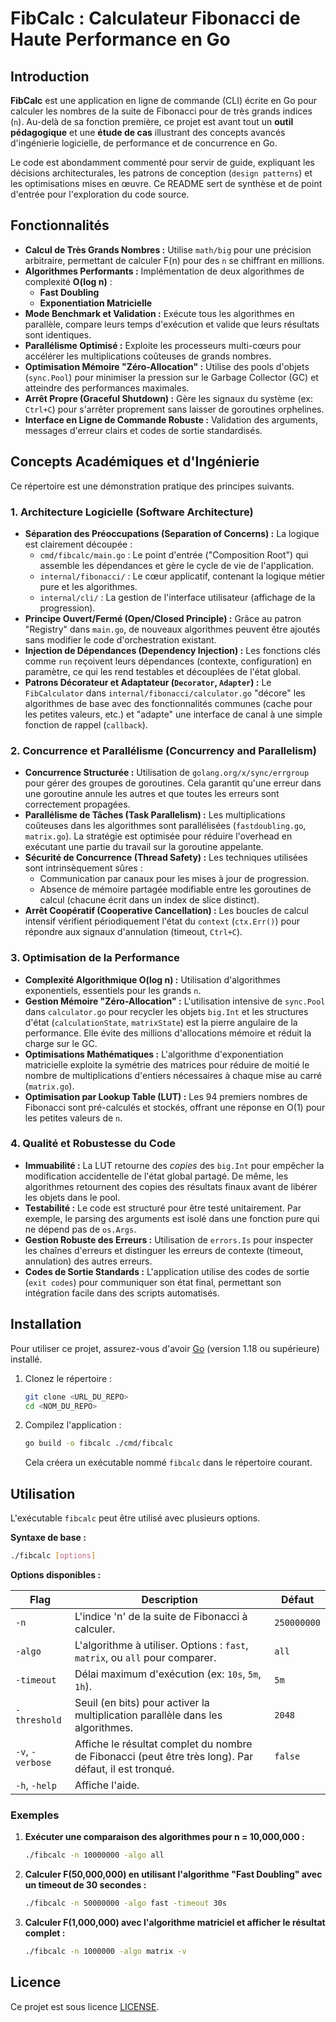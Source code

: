 # FibCalc : Calculateur Fibonacci de Haute Performance en Go

## Introduction

**FibCalc** est une application en ligne de commande (CLI) écrite en Go pour calculer les nombres de la suite de Fibonacci pour de très grands indices (`n`). Au-delà de sa fonction première, ce projet est avant tout un **outil pédagogique** et une **étude de cas** illustrant des concepts avancés d'ingénierie logicielle, de performance et de concurrence en Go.

Le code est abondamment commenté pour servir de guide, expliquant les décisions architecturales, les patrons de conception (`design patterns`) et les optimisations mises en œuvre. Ce README sert de synthèse et de point d'entrée pour l'exploration du code source.

## Fonctionnalités

*   **Calcul de Très Grands Nombres :** Utilise `math/big` pour une précision arbitraire, permettant de calculer F(n) pour des `n` se chiffrant en millions.
*   **Algorithmes Performants :** Implémentation de deux algorithmes de complexité **O(log n)** :
    *   **Fast Doubling**
    *   **Exponentiation Matricielle**
*   **Mode Benchmark et Validation :** Exécute tous les algorithmes en parallèle, compare leurs temps d'exécution et valide que leurs résultats sont identiques.
*   **Parallélisme Optimisé :** Exploite les processeurs multi-cœurs pour accélérer les multiplications coûteuses de grands nombres.
*   **Optimisation Mémoire "Zéro-Allocation" :** Utilise des pools d'objets (`sync.Pool`) pour minimiser la pression sur le Garbage Collector (GC) et atteindre des performances maximales.
*   **Arrêt Propre (Graceful Shutdown) :** Gère les signaux du système (ex: `Ctrl+C`) pour s'arrêter proprement sans laisser de goroutines orphelines.
*   **Interface en Ligne de Commande Robuste :** Validation des arguments, messages d'erreur clairs et codes de sortie standardisés.

## Concepts Académiques et d'Ingénierie

Ce répertoire est une démonstration pratique des principes suivants.

### 1. Architecture Logicielle (Software Architecture)

*   **Séparation des Préoccupations (Separation of Concerns) :** La logique est clairement découpée :
    *   `cmd/fibcalc/main.go` : Le point d'entrée ("Composition Root") qui assemble les dépendances et gère le cycle de vie de l'application.
    *   `internal/fibonacci/` : Le cœur applicatif, contenant la logique métier pure et les algorithmes.
    *   `internal/cli/` : La gestion de l'interface utilisateur (affichage de la progression).
*   **Principe Ouvert/Fermé (Open/Closed Principle) :** Grâce au patron "Registry" dans `main.go`, de nouveaux algorithmes peuvent être ajoutés sans modifier le code d'orchestration existant.
*   **Injection de Dépendances (Dependency Injection) :** Les fonctions clés comme `run` reçoivent leurs dépendances (contexte, configuration) en paramètre, ce qui les rend testables et découplées de l'état global.
*   **Patrons Décorateur et Adaptateur (`Decorator`, `Adapter`) :** Le `FibCalculator` dans `internal/fibonacci/calculator.go` "décore" les algorithmes de base avec des fonctionnalités communes (cache pour les petites valeurs, etc.) et "adapte" une interface de canal à une simple fonction de rappel (`callback`).

### 2. Concurrence et Parallélisme (Concurrency and Parallelism)

*   **Concurrence Structurée :** Utilisation de `golang.org/x/sync/errgroup` pour gérer des groupes de goroutines. Cela garantit qu'une erreur dans une goroutine annule les autres et que toutes les erreurs sont correctement propagées.
*   **Parallélisme de Tâches (Task Parallelism) :** Les multiplications coûteuses dans les algorithmes sont parallélisées (`fastdoubling.go`, `matrix.go`). La stratégie est optimisée pour réduire l'overhead en exécutant une partie du travail sur la goroutine appelante.
*   **Sécurité de Concurrence (Thread Safety) :** Les techniques utilisées sont intrinsèquement sûres :
    *   Communication par canaux pour les mises à jour de progression.
    *   Absence de mémoire partagée modifiable entre les goroutines de calcul (chacune écrit dans un index de slice distinct).
*   **Arrêt Coopératif (Cooperative Cancellation) :** Les boucles de calcul intensif vérifient périodiquement l'état du `context` (`ctx.Err()`) pour répondre aux signaux d'annulation (timeout, `Ctrl+C`).

### 3. Optimisation de la Performance

*   **Complexité Algorithmique O(log n) :** Utilisation d'algorithmes exponentiels, essentiels pour les grands `n`.
*   **Gestion Mémoire "Zéro-Allocation" :** L'utilisation intensive de `sync.Pool` dans `calculator.go` pour recycler les objets `big.Int` et les structures d'état (`calculationState`, `matrixState`) est la pierre angulaire de la performance. Elle évite des millions d'allocations mémoire et réduit la charge sur le GC.
*   **Optimisations Mathématiques :** L'algorithme d'exponentiation matricielle exploite la symétrie des matrices pour réduire de moitié le nombre de multiplications d'entiers nécessaires à chaque mise au carré (`matrix.go`).
*   **Optimisation par Lookup Table (LUT) :** Les 94 premiers nombres de Fibonacci sont pré-calculés et stockés, offrant une réponse en O(1) pour les petites valeurs de `n`.

### 4. Qualité et Robustesse du Code

*   **Immuabilité :** La LUT retourne des *copies* des `big.Int` pour empêcher la modification accidentelle de l'état global partagé. De même, les algorithmes retournent des copies des résultats finaux avant de libérer les objets dans le pool.
*   **Testabilité :** Le code est structuré pour être testé unitairement. Par exemple, le parsing des arguments est isolé dans une fonction pure qui ne dépend pas de `os.Args`.
*   **Gestion Robuste des Erreurs :** Utilisation de `errors.Is` pour inspecter les chaînes d'erreurs et distinguer les erreurs de contexte (timeout, annulation) des autres erreurs.
*   **Codes de Sortie Standards :** L'application utilise des codes de sortie (`exit codes`) pour communiquer son état final, permettant son intégration facile dans des scripts automatisés.

## Installation

Pour utiliser ce projet, assurez-vous d'avoir [Go](https://go.dev/doc/install) (version 1.18 ou supérieure) installé.

1.  Clonez le répertoire :
    ```bash
    git clone <URL_DU_REPO>
    cd <NOM_DU_REPO>
    ```

2.  Compilez l'application :
    ```bash
    go build -o fibcalc ./cmd/fibcalc
    ```
    Cela créera un exécutable nommé `fibcalc` dans le répertoire courant.

## Utilisation

L'exécutable `fibcalc` peut être utilisé avec plusieurs options.

**Syntaxe de base :**

```bash
./fibcalc [options]
```

**Options disponibles :**

| Flag          | Description                                                                                              | Défaut        |
|---------------|----------------------------------------------------------------------------------------------------------|---------------|
| `-n`          | L'indice 'n' de la suite de Fibonacci à calculer.                                                        | `250000000`   |
| `-algo`       | L'algorithme à utiliser. Options : `fast`, `matrix`, ou `all` pour comparer.                             | `all`         |
| `-timeout`    | Délai maximum d'exécution (ex: `10s`, `5m`, `1h`).                                                       | `5m`          |
| `-threshold`  | Seuil (en bits) pour activer la multiplication parallèle dans les algorithmes.                           | `2048`        |
| `-v`, `-verbose`| Affiche le résultat complet du nombre de Fibonacci (peut être très long). Par défaut, il est tronqué.    | `false`       |
| `-h`, `-help` | Affiche l'aide.                                                                                          |               |

### Exemples

1.  **Exécuter une comparaison des algorithmes pour n = 10,000,000 :**
    ```bash
    ./fibcalc -n 10000000 -algo all
    ```

2.  **Calculer F(50,000,000) en utilisant l'algorithme "Fast Doubling" avec un timeout de 30 secondes :**
    ```bash
    ./fibcalc -n 50000000 -algo fast -timeout 30s
    ```

3.  **Calculer F(1,000,000) avec l'algorithme matriciel et afficher le résultat complet :**
    ```bash
    ./fibcalc -n 1000000 -algo matrix -v
    ```

## Licence

Ce projet est sous licence [LICENSE](./LICENSE).